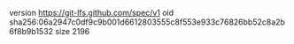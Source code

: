 version https://git-lfs.github.com/spec/v1
oid sha256:06a2947c0df9c9b001d6612803555c8f553e933c76826bb52c8a2b6f8b9b1532
size 2196
